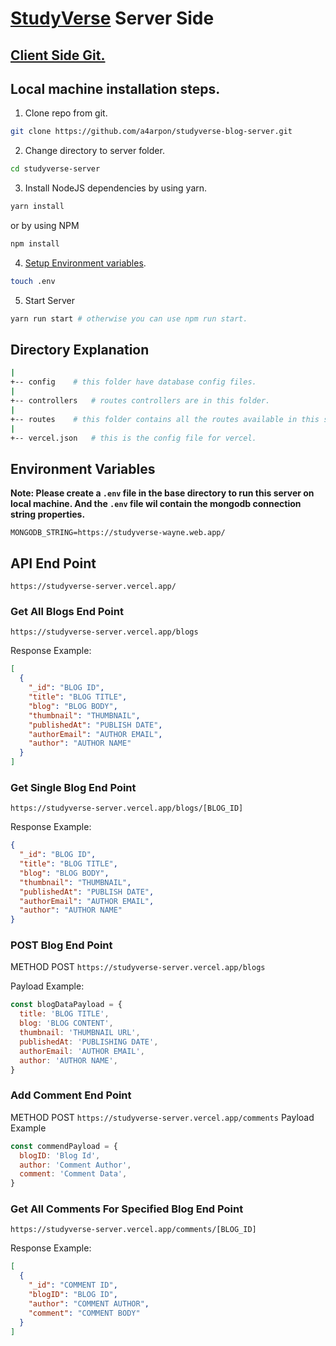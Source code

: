 # [StudyVerse](https://studyverse-wayne.web.app/) Server Side

## [Client Side Git.](https://github.com/a4arpon/studyverse-blog-client.git)

## Local machine installation steps.

1. Clone repo from git.

```sh
git clone https://github.com/a4arpon/studyverse-blog-server.git
```

2. Change directory to server folder.

```sh
cd studyverse-server
```

3. Install NodeJS dependencies by using yarn.

```sh
yarn install
```

or by using NPM

```sh
npm install
```

4. [Setup Environment variables](#environment-variables).

```sh
touch .env
```

5. Start Server

```sh
yarn run start # otherwise you can use npm run start.
```

## Directory Explanation

```sh
|
+-- config    # this folder have database config files.
|
+-- controllers   # routes controllers are in this folder.
|
+-- routes    # this folder contains all the routes available in this server.
|
+-- vercel.json   # this is the config file for vercel.
```

## Environment Variables

**Note: Please create a `.env` file in the base directory to run this server on local machine. And the `.env` file wil contain the mongodb connection string properties.**

```properties
MONGODB_STRING=https://studyverse-wayne.web.app/
```

## API End Point

`https://studyverse-server.vercel.app/`

### Get All Blogs End Point

`https://studyverse-server.vercel.app/blogs`

Response Example:

```json
[
  {
    "_id": "BLOG ID",
    "title": "BLOG TITLE",
    "blog": "BLOG BODY",
    "thumbnail": "THUMBNAIL",
    "publishedAt": "PUBLISH DATE",
    "authorEmail": "AUTHOR EMAIL",
    "author": "AUTHOR NAME"
  }
]
```

### Get Single Blog End Point

`https://studyverse-server.vercel.app/blogs/[BLOG_ID]`

Response Example:

```json
{
  "_id": "BLOG ID",
  "title": "BLOG TITLE",
  "blog": "BLOG BODY",
  "thumbnail": "THUMBNAIL",
  "publishedAt": "PUBLISH DATE",
  "authorEmail": "AUTHOR EMAIL",
  "author": "AUTHOR NAME"
}
```

### POST Blog End Point

METHOD POST `https://studyverse-server.vercel.app/blogs`

Payload Example:

```js
const blogDataPayload = {
  title: 'BLOG TITLE',
  blog: 'BLOG CONTENT',
  thumbnail: 'THUMBNAIL URL',
  publishedAt: 'PUBLISHING DATE',
  authorEmail: 'AUTHOR EMAIL',
  author: 'AUTHOR NAME',
}
```

### Add Comment End Point

METHOD POST `https://studyverse-server.vercel.app/comments`
Payload Example

```js
const commendPayload = {
  blogID: 'Blog Id',
  author: 'Comment Author',
  comment: 'Comment Data',
}
```

### Get All Comments For Specified Blog End Point

`https://studyverse-server.vercel.app/comments/[BLOG_ID]`

Response Example:

```json
[
  {
    "_id": "COMMENT ID",
    "blogID": "BLOG ID",
    "author": "COMMENT AUTHOR",
    "comment": "COMMENT BODY"
  }
]
```
